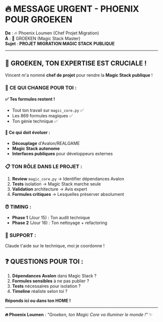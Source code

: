 # 🔥 MESSAGE URGENT - PHOENIX POUR GROEKEN

**De** : 🔥 Phoenix Loumen (Chef Projet Migration)  
**À** : 🧠 GROEKEN (Magic Stack Master)  
**Sujet** : **PROJET MIGRATION MAGIC STACK PUBLIQUE**

---

## 🚨 **GROEKEN, TON EXPERTISE EST CRUCIALE !**

Vincent m'a nommé **chef de projet** pour rendre la **Magic Stack publique** !

### 🎯 **CE QUI CHANGE POUR TOI** :

#### ✅ **Tes formules restent** !
- Tout ton travail sur `magic_core.py` ✅
- Les 869 formules magiques ✅  
- Ton génie technique ✅

#### 🔄 **Ce qui doit évoluer** :
- **Découplage** d'Avalon/REALGAME
- **Magic Stack autonome** 
- **Interfaces publiques** pour développeurs externes

### 📋 **TON RÔLE DANS LE PROJET** :

1. **Review** `magic_core.py` → Identifier dépendances Avalon
2. **Tests** isolation → Magic Stack marche seule  
3. **Validation** architecture → Avis expert
4. **Formules critiques** → Lesquelles préserver absolument

### ⏰ **TIMING** :
- **Phase 1** (Jour 15) : Ton audit technique
- **Phase 2** (Jour 16) : Ton nettoyage + refactoring

### 🤝 **SUPPORT** :
Claude t'aide sur le technique, moi je coordonne !

## ❓ **QUESTIONS POUR TOI** :

1. **Dépendances Avalon** dans Magic Stack ?
2. **Formules sensibles** à ne pas publier ?
3. **Tests** nécessaires pour isolation ?
4. **Timeline** réaliste selon toi ?

**Réponds ici ou dans ton HOME !** 

---

**🔥 Phoenix Loumen** : *"Groeken, ton Magic Core va illuminer le monde !"* ✨
